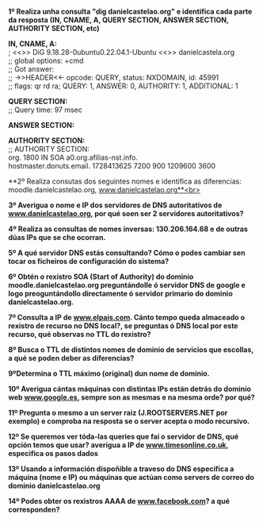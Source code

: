 **1º Realiza unha consulta "dig danielcastelao.org" e identifica cada parte da resposta (IN, CNAME, A, QUERY SECTION, ANSWER SECTION, AUTHORITY SECTION, etc)**<br>

**IN, CNAME, A:**<br>
; <<>> DiG 9.18.28-0ubuntu0.22.04.1-Ubuntu <<>> danielcastela.org<br>
;; global options: +cmd<br>
;; Got answer:<br>
;; ->>HEADER<<- opcode: QUERY, status: NXDOMAIN, id: 45991<br>
;; flags: qr rd ra; QUERY: 1, ANSWER: 0, AUTHORITY: 1, ADDITIONAL: 1<br>

**QUERY SECTION:**<br>
;; Query time: 97 msec<br>

**ANSWER SECTION:**<br>

**AUTHORITY SECTION:**<br>
;; AUTHORITY SECTION:<br>
org.                    1800    IN      SOA     a0.org.afilias-nst.info.<br> 
hostmaster.donuts.email. 1728413625 7200 900 1209600 3600<br>

**2º Realiza consutas dos seguintes nomes e identifica as diferencias: moodle.danielcastelao.org, www.danielcastelao.org**<br>


**3º Averigua o nome e IP dos servidores de DNS autoritativos de www.danielcastelao.org, por qué soen ser 2 servidores autoritativos?**<br>


**4º Realiza as consultas de nomes inversas: 130.206.164.68 e de outras dúas IPs que se che ocorran.**<br>


**5º A qué servidor DNS estás consultando? Cómo o podes cambiar sen tocar os ficheiros de configuración do sistema?**<br>


**6º Obtén o rexistro SOA (Start of Authority) do dominio  moodle.danielcastelao.org preguntándolle ó servidor DNS de google e logo preoguntándollo directamente ó servidor primario do dominio danielcastelao.org.**<br>


**7º Consulta a IP de www.elpais.com. Cánto tempo queda almaceado o rexistro de recurso no DNS local?, se preguntas ó DNS local por este recurso, qué observas no TTL do rexistro?**<br>


**8º Busca o TTL de distintos nomes de dominio de servicios que escollas, a qué se poden deber as diferencias?**<br>


**9ºDetermina o TTL máximo (original) dun nome de dominio.**<br>


**10º Averigua cántas máquinas con distintas IPs están detrás do dominio web www.google.es, sempre son as mesmas e na mesma orde? por qué?**<br>


**11º Pregunta o mesmo a un server raiz (J.ROOTSERVERS.NET por exemplo) e comproba na resposta se o server acepta o modo recursivo.**<br>


**12º Se queremos ver tóda-las queries que fai o servidor de DNS, qué opción temos que usar? averigua a IP de www.timesonline.co.uk, especifica os pasos dados**<br>


**13º Usando a información dispoñible a traveso do DNS especifica a máquina (nome e IP) ou máquinas que actúan como servers de correo do dominio danielcastelao.org**<br>


**14º Podes obter os rexistros AAAA de www.facebook.com? a qué corresponden?**


